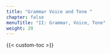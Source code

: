 ```yaml
---
title: "Grammar Voice and Tone "
chapter: false
menuTitle: "II: Grammar, Voice, Tone"
weight: 20
---
```


{{< custom-toc >}}

